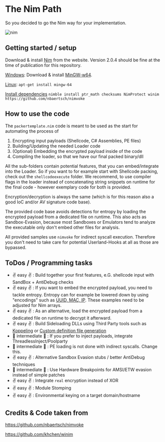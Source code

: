 # The Nim Path

So you decided to go the Nim way for your implementation.

![nim](https://github.com/rtecCyberSec/Packer_Development/assets/27858067/cb742cf5-ecf5-4947-952f-660f97045d75)


## Getting started / setup

Download & install [Nim](https://nim-lang.org/install.html) from the website. Version 2.0.4 should be fine at the time of publication for this repository.

<u>Windows</u>:
Download & install [MinGW-w64](https://sourceforge.net/projects/mingw-w64/files/).

<u>Linux</u>:
`apt-get install mingw-64`

<u>Install dependencies</u>
`nimble install ptr_math checksums NimProtect winim https://github.com/nbaertsch/nimvoke`

## How to use the code

The `packertemplate.nim` code is meant to be used as the start for automating the process of
1. Encrypting input payloads (Shellcode, C# Assemblies, PE files)
2. Building/Updating the needed Loader code
3. (Optional) Embedding the encrypted payload inside of the code
4. Compiling the loader, so that we have our final packed binary/dll

All the sub-folders contain potential features, that you can embed/integrate into the Loader. So if you want to for example start with Shellcode packing, check out the `shellcodeexecute` folder. We recommend, to use compiler flags in the loader instead of concatenating string snippets on runtime for the final code - however exemplary code for both is provided.

Encryption/decryption is always the same (which is for this reason also a good IoC and/or AV signature code base).

The provided code base avoids detections for entropy by loading the encrypted payload from a dedicated file on runtime. This also acts as Sandbox-Evasion, because most Sandboxes or Emulators tend to analyze the executable only don't embed other files for analysis.

All provided samples use `nimvoke` for indirect syscall execution. Therefore you don't need to take care for potential Userland-Hooks at all as those are bypassed.

## ToDos / Programming tasks

- :v: easy :v: : Build together your first features, e.G. shellcode input with SandBox + AntiDebug checks
- :v: easy :v: : If you want to embed the encrypted payload, you need to tackle entropy. Entropy can for example be lowered down by using "encodings" such as [UUID, MAC, IP](https://github.com/SaadAhla/Shellcode-Hide/tree/main/2%20-%20Encoding). These examples need to be adjusted for Nim arrays.
- :v: easy :v: : As an alternative, load the encrypted payload from a dedicated file on runtime to decrypt it afterward.
- :v: easy :v: : Build Sideloading DLLs using Third Party tools such as [Koppeling](https://github.com/monoxgas/Koppeling) or [Custom definition file generation](https://github.com/byt3bl33d3r/NimDllSideload)
- :facepunch: intermediate :facepunch: : If you prefer to inject payloads, integrate ThreadlessInject/Poolparty
- :facepunch: intermediate :facepunch: : PE loading is not done with indirect syscalls. Change this.
- :v: easy :v: : Alternative Sandbox Evasion stubs / better AntiDebug techniques
- :facepunch: intermediate :facepunch: : Use Hardware Breakpoints for AMSI/ETW evasion instead of simple patches
- :v: easy :v: : Integrate `real` encryption instead of XOR
- :v: easy :v: : Module Stomping
- :v: easy :v: : Environmental keying on a target domain/hostname


## Credits & Code taken from

https://github.com/nbaertsch/nimvoke

https://github.com/khchen/winim
